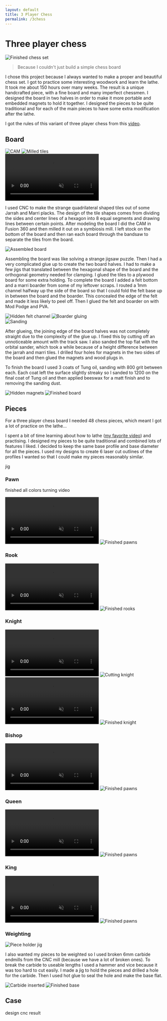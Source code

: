 ```yaml
---
layout: default
title: 3 Player Chess
permalink: /3chess
---
```


# Three player chess 
<div class="clearfix">
    <img alt="Finished chess set" src="/sebsite/images/3_final_set.jpg" class="rightfloat">
    <blockquote>Because I couldn't just build a simple chess board</blockquote>
    <p>I chose this project because I always wanted to make a proper and beautiful chess set. I got to practice some interesting woodwork and learn the lathe. It took me about 150 hours over many weeks. The result is a unique handcrafted piece, with a fine board and many imperfect chessmen. I designed the board in two halves in order to make it more portable and embedded magnets to hold it together. I designed the pieces to be quite traditional and for each of the main pieces to have some extra modification after the lathe. </p>
    <p>I got the rules of this variant of three player chess from this <a href="https://www.youtube.com/watch?v=NMLVaFImzVs" target="_blank">video</a>.</p>
</div>


## Board
<div class="gallery2">
    <img alt="CAM" src="/sebsite/images/3_cam.jpg" class="gallery__img">
    <img alt="Milled tiles" src="/sebsite/images/3_milled.jpg" class="gallery__img">
</div>

<div class="clearfix">
    <video autoplay loop muted playsinline src="/sebsite/images/3_milling.mp4" class="rightfloat"></video> 
    <p>I used CNC to make the strange quadrilateral shaped tiles out of some Jarrah and Marri placks. The design of the tile shapes comes from dividing the sides and center lines of a hexagon into 8 equal segments and drawing lines between certain points. After modeling the board I did the CAM in Fusion 360 and then milled it out on a symbiosis mill. I left stock on the bottom of the board and then ran each board through the bandsaw to separate the tiles from the board.</p>
</div>

 




<div class="clearfix">
    <img alt="Assembled board" src="/sebsite/images/3_assembled.jpg" class="rightfloat">
    <p>Assembling the board was like solving a strange jigsaw puzzle. Then I had a very complicated glue up to create the two board halves. I had to make a few jigs that translated between the hexagonal shape of the board and the orthogonal geometry needed for clamping. I glued the tiles to a plywood board for some extra holding. To complete the board I added a felt bottom and a marri boarder from some of my leftover scraps. I routed a 1mm channel halfway up the side of the board so that I could fold the felt base up in between the board and the boarder. This concealed the edge of the felt and made it less likely to peel off. Then I glued the felt and boarder on with Mod Podge and PVA.</p>
</div>

<div class="gallery2">
    <img alt="Hidden felt channel" src="/sebsite/images/3_felt_boarder.jpg" class="gallery__img">
    <img alt="Boarder gluing" src="/sebsite/images/3_boarder.jpg" class="gallery__img">
</div>

<div class="clearfix">
    <img alt="Sanding" src="/sebsite/images/3_sanding.jpg" class="rightfloat">
    <p>After glueing, the joining edge of the board halves was not completely straight due to the complexity of the glue up. I fixed this by cutting off an unnoticeable amount with the track saw. I also sanded the top flat with the orbital sander, which took a while because of a height difference between the jarrah and marri tiles. I drilled four holes for magnets in the two sides of the board and then glued the magnets and wood plugs in. </p>
    <p>To finish the board I used 3 coats of Tung oil, sanding with 800 grit between each. Each coat left the surface slightly streaky so I sanded to 1200 on the final coat of Tung oil and then applied beeswax for a matt finish and to removing the sanding dust. </p>
</div>
<div class="gallery2">
    <img alt="Hidden magnets" src="/sebsite/images/3_magnets.jpg" class="gallery__img">
    <img alt="Finished board" src="/sebsite/images/3_final_board.jpg" class="gallery__img">
</div>


## Pieces 
For a three player chess board I needed 48 chess pieces, which meant I got a lot of practice on the lathe... 

I spent a bit of time learning about how to lathe (<a href="https://www.youtube.com/watch?v=KXzEjCorWO0" target="_blank">my favorite video</a>) and practising. 
I designed my pieces to be quite traditional and combined lots of features I liked. I decided to keep the same base profile and base diameter for all the pieces. I used my designs to create 6 laser cut outlines of the profiles I wanted so that I could make my pieces reasonably similar. 

jig 

### Pawn 
finished all colors
turning video 
<div class="gallery2">
    <video autoplay loop muted playsinline controls src="/sebsite/images/3_pawn_turning.mp4" class="gallery__img"></video> 
    <img alt="Finished pawns" src="/sebsite/images/3_pawns.jpg" class="gallery__img">
</div>

### Rook
<div class="gallery2">
    <video autoplay loop muted playsinline controls src="/sebsite/images/3_rook_turning.mp4" class="gallery__img"></video> 
    <img alt="Finished rooks" src="/sebsite/images/3_rooks.jpg" class="gallery__img">
</div>

### Knight
<div class="gallery2">
    <video autoplay loop muted playsinline controls src="/sebsite/images/3_knight_turning.mp4" class="gallery__img"></video> 
    <img alt="Cutting knight" src="/sebsite/images/3_knight_cutting.gif" class="gallery__img">
    <video autoplay loop muted playsinline controls src="/sebsite/images/3_knight_sanding.mp4" class="gallery__img"></video>
    <img alt="Finished knight" src="/sebsite/images/3_knights.jpg" class="gallery__img">
</div>

### Bishop
<div class="gallery2">
    <video autoplay loop muted playsinline controls src="/sebsite/images/3_bishop_turning.mp4" class="gallery__img"></video> 
    <img alt="Finished pawns" src="/sebsite/images/3_bishops.jpg" class="gallery__img">
</div>

### Queen
<div class="gallery2">
    <video autoplay loop muted playsinline controls src="/sebsite/images/3_queen_turning.mp4" class="gallery__img"></video> 
    <img alt="Finished pawns" src="/sebsite/images/3_queens.jpg" class="gallery__img">
</div>

### King
<div class="gallery2">
    <video autoplay loop muted playsinline controls src="/sebsite/images/3_king_turning.mp4" class="gallery__img"></video> 
    <img alt="Finished pawns" src="/sebsite/images/3_kings.jpg" class="gallery__img">
</div>

### Weighting
<div class="clearfix">
    <img alt="Piece holder jig" src="/sebsite/images/3_piece_holder.jpg" class="rightfloat">
    <p>I also wanted my pieces to be weighted so I used broken 6mm carbide endmills from the CNC mill (because we have a lot of broken ones). To break the carbide to useable lengths I used a hammer and vice because it was too hard to cut easily. I made a jig to hold the pieces and drilled a hole for the carbide. Then I used hot glue to seal the hole and make the base flat. 
    </p>
</div>

<div class="gallery2">
    <img alt="Carbide inserted" src="/sebsite/images/3_carbide_inserted.jpg" class="gallery__img">
    <img alt="Finished base" src="/sebsite/images/3_piece_base.jpg" class="gallery__img">
</div>



## Case
design 
cnc 
result 